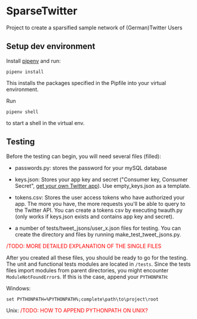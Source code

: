 # SparseTwitter
Project to create a sparsified sample network of (German)Twitter Users


## Setup dev environment

Install [pipenv](https://pipenv.readthedocs.io/en/latest/) and run:

```
pipenv install
```
This installs the packages specified in the Pipfile into your virtual environment.

Run
```
pipenv shell
```
to start a shell in the virtual env.

## Testing

Before the testing can begin, you will need several files (filled):
 - passwords.py: stores the password for your mySQL database

 - keys.json: Stores your app key and secret ("Consumer key, Consumer Secret", [get your own Twitter app](https://developer.twitter.com/)). Use empty_keys.json as a template.

 - tokens.csv: Stores the user access tokens who have authorized your app. The more you have, the more requests you'll be able to query to the Twitter API. You can create a tokens csv by executing twauth.py (only works if keys.json exists and contains app key and secret).

 - a number of tests/tweet_jsons/user_x.json files for testing. You can create the directory and files by running make_test_tweet_jsons.py.

<span style="color:red">/TODO: MORE DETAILED EXPLANATION OF THE SINGLE FILES</span>

After you created all these files, you should be ready to go for the testing. The unit and functional tests modules are located in `/tests`. Since the tests files import modules from parent directories, you might encounter `ModuleNotFoundError`s. If this is the case, append your `PYTHONPATH`:

Windows:
```
set PYTHONPATH=%PYTHONPATH%;complete\path\to\project\root
```

Unix:
<span style="color:red">/TODO: HOW TO APPEND PYTHONPATH ON UNIX?</span>
